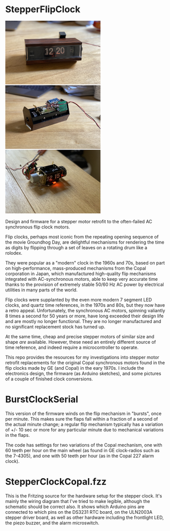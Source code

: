 # StepperFlipClock

<img alt="Copal - assembled" src="https://raw.githubusercontent.com/dpwe/StepperFlipClock/main/pics/copal_assembled.jpg" width=300 height=200>
<img alt="Copal - back off" src="https://raw.githubusercontent.com/dpwe/StepperFlipClock/main/pics/copal_backoff.jpg" width=300 height=200>
<img alt="Copal - mechanism" src="https://raw.githubusercontent.com/dpwe/StepperFlipClock/main/pics/copal_mechanism.jpg" width=300 height=200>

Design and firmware for a stepper motor retrofit to the often-failed AC synchronous flip clock motors.

Flip clocks, perhaps most iconic from the repeating opening sequence of the movie Groundhog Day, are delightful mechanisms for rendering the time as digits by flipping through a set of leaves on a rotating drum like a rolodex.

They were popular as a "modern" clock in the 1960s and 70s, based on part on high-performance, mass-produced mechanisms from the Copal corporation in Japan, which manufactured high-quality flip mechanisms integrated with AC-synchronous motors, able to keep very accurate time thanks to the provision of extremely stable 50/60 Hz AC power by electrical utilities in many parts of the world.

Flip clocks were supplanted by the even more modern 7 segment LED clocks, and quartz time references, in the 1970s and 80s, but they now have a retro appeal. Unfortunately, the synchronous AC motors, spinning valiantly 8 times a second for 50 years or more, have long exceeded their design life and are mostly no longer functional.  They are no longer manufactured and no significant replacement stock has turned up.

At the same time, cheap and precise stepper motors of similar size and shape *are* available.  However, these need an entirely different source of time reference, and indeed require a microcontroller to operate.

This repo provides the resources for my investigations into stepper motor retrofit replacements for the original Copal synchronous motors found in the flip clocks made by GE (and Copal) in the eary 1970s.  I include the electronics design, the firmware (as Arduino sketches), and some pictures of a couple of finished clock conversions.

# BurstClockSerial

This version of the firmware winds on the flip mechanism in "bursts", once per minute.  This makes sure the flaps fall within a fraction of a second of the actual minute change; a regular flip mechanism typically has a variation of +/- 10 sec or more for any particular minute due to mechanical variations in the flaps.

The code has settings for two variations of the Copal mechanism, one with 60 teeth per hour on the main wheel (as found in GE clock-radios such as the 7-4305), and one with 50 teeth per hour (as in the Copal 227 alarm clock).

# StepperClockCopal.fzz

This is the Fritzing source for the hardware setup for the stepper clock.  It's mainly the wiring diagram that I've tried to make legible, although the schematic should be correct also.  It shows which Arduino pins are connected to which pins on the DS3231 RTC board, on the ULN2003A stepper driver board, as well as other hardware including the frontlight LED, the piezo buzzer, and the alarm microswitch.

